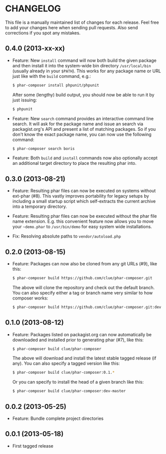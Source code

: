 # CHANGELOG

This file is a manually maintained list of changes for each release. Feel free
to add your changes here when sending pull requests. Also send corrections if
you spot any mistakes.

## 0.4.0 (2013-xx-xx)

*   Feature: New `install` command will now both build the given package and then
    install it into the system-wide bin directory `/usr/local/bin` (usually already
    in your `$PATH`). This works for any package name or URL just like with the
    `build` command, e.g.:

    ```bash
    $ phar-composer install phpunit/phpunit
    ```

    After some (lengthy) build output, you should now be able to run it by just issuing:

    ```bash
    $ phpunit
    ```

*   Feature: New `search` command provides an interactive command line search.
    It will ask for the package name and issue an search via packagist.org's API and
    present a list of matching packages. So if you don't know the exact package name,
    you can now use the following command:

    ```bash
    $ phar-composer search boris
    ```

*   Feature: Both `build` and `install` commands now also optionally accept an
    additional target directory to place the resulting phar into.

## 0.3.0 (2013-08-21)

*   Feature: Resulting phar files can now be executed on systems without
    ext-phar (#8). This vastly improves portability for legacy setups by including
    a small startup script which self-extracts the current archive into a temporary
    directory.

*   Feature: Resulting phar files can now be executed without the phar file name
    extension. E.g. this convenient feature now allows you to move your `~demo.phar`
    to `/usr/bin/demo` for easy system wide installations.

*   Fix: Resolving absolute paths to `vendor/autoload.php`

## 0.2.0 (2013-08-15)

*   Feature: Packages can now also be cloned from any git URLs (#9), like this:

    ```bash
    $ phar-composer build https://github.com/clue/phar-composer.git
    ```

    The above will clone the repository and check out the default branch.
    You can also specify either a tag or branch name very similar to how composer works:

    ```bash
    $ phar-composer build https://github.com/clue/phar-composer.git:dev-master
    ```

## 0.1.0 (2013-08-12)

*   Feature: Packages listed on packagist.org can now automatically be downloaded and installed
    prior to generating phar (#7), like this:

    ```bash
    $ phar-composer build clue/phar-composer
    ```

    The above will download and install the latest stable tagged release (if any).
    You can also specify a tagged version like this:

    ```bash
    $ phar-composer build clue/phar-composer:0.1.*
    ```

    Or you can specify to install the head of a given branch like this:

    ```bash
    $ phar-composer build clue/phar-composer:dev-master
    ```

## 0.0.2 (2013-05-25)

*   Feature: Bundle complete project directories

## 0.0.1 (2013-05-18)

*   First tagged release

